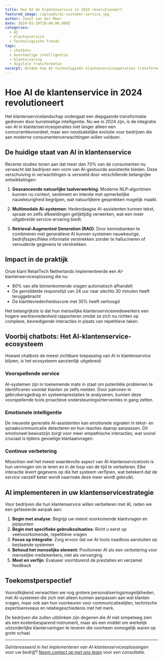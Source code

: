 ```yaml
---
title: Hoe AI de klantenservice in 2024 revolutioneert
featured_image: /uploads/ai-customer-service.jpg
author: Joost van der Meer
date: 2024-03-30T10:00:00.000Z
categories:
  - AI
  - Klantenservice
  - Technologische Trends
tags:
  - chatbots
  - kunstmatige intelligentie
  - klantervaring
  - digitale transformatie
excerpt: Ontdek hoe AI-technologieën klantenserviceoperaties transformeren, waardoor bedrijven snellere, meer gepersonaliseerde ervaringen kunnen leveren terwijl operationele kosten worden verlaagd.
---
```


# Hoe AI de klantenservice in 2024 revolutioneert

Het klantenservicelandschap ondergaat een diepgaande transformatie gedreven door kunstmatige intelligentie. Nu we in 2024 zijn, is de integratie van AI in klantenserviceoperaties niet langer alleen een concurrentievoordeel, maar een noodzakelijke evolutie voor bedrijven die aan moderne consumentenverwachtingen willen voldoen.

## De huidige staat van AI in klantenservice

Recente studies tonen aan dat meer dan 70% van de consumenten nu verwacht dat bedrijven een vorm van AI-gestuurde assistentie bieden. Deze verschuiving in verwachtingen is versneld door verschillende belangrijke ontwikkelingen:

1. **Geavanceerde natuurlijke taalverwerking**: Moderne NLP-algoritmen kunnen nu context, sentiment en intentie met opmerkelijke nauwkeurigheid begrijpen, wat natuurlijkere gesprekken mogelijk maakt.

2. **Multimodale AI-systemen**: Hedendaagse AI-assistenten kunnen tekst, spraak en zelfs afbeeldingen gelijktijdig verwerken, wat een meer uitgebreide service-ervaring biedt.

3. **Retrieval-Augmented Generation (RAG)**: Door kennisbanken te combineren met generatieve AI kunnen systemen nauwkeurige, bedrijfsspecifieke informatie verstrekken zonder te hallucineren of verouderde gegevens te verstrekken.

## Impact in de praktijk

Onze klant RetailTech Netherlands implementeerde een AI-klantenserviceoplossing die nu:

- 80% van alle binnenkomende vragen automatisch afhandelt
- De gemiddelde responstijd van 24 uur naar slechts 30 minuten heeft teruggebracht
- De klanttevredenheidsscore met 35% heeft verhoogd

Het belangrijkste is dat hun menselijke klantenservicemedewerkers een hogere werktevredenheid rapporteren omdat ze zich nu richten op complexe, bevredigende interacties in plaats van repetitieve taken.

## Voorbij chatbots: Het AI-klantenservice-ecosysteem

Hoewel chatbots de meest zichtbare toepassing van AI in klantenservice blijven, is het ecosysteem aanzienlijk uitgebreid:

### Voorspellende service

AI-systemen zijn in toenemende mate in staat om potentiële problemen te identificeren voordat klanten ze zelfs melden. Door patronen in gebruikersgedrag en systeemprestaties te analyseren, kunnen deze voorspellende tools proactieve ondersteuningsinterventies in gang zetten.

### Emotionele intelligentie

De nieuwste generatie AI-assistenten kan emotionele signalen in tekst- en spraakcommunicatie detecteren en hun reacties daarop aanpassen. Dit emotioneel bewustzijn zorgt voor meer empathische interacties, wat vooral cruciaal is tijdens gevoelige klantaanvragen.

### Continue verbetering

Misschien wel het meest waardevolle aspect van AI-klantenservicetools is hun vermogen om te leren en in de loop van de tijd te verbeteren. Elke interactie levert gegevens op die het systeem verfijnen, wat betekent dat de service vanzelf beter wordt naarmate deze meer wordt gebruikt.

## AI implementeren in uw klantenservicestrategie

Voor bedrijven die hun klantenservice willen verbeteren met AI, raden we een gefaseerde aanpak aan:

1. **Begin met analyse**: Begrijp uw meest voorkomende klantvragen en pijnpunten
2. **Begin met specifieke gebruikssituaties**: Richt u eerst op veelvoorkomende, repetitieve vragen
3. **Focus op integratie**: Zorg ervoor dat uw AI-tools naadloos aansluiten op bestaande systemen
4. **Behoud het menselijke element**: Positioneer AI als een verbetering voor menselijke medewerkers, niet als vervanging
5. **Meet en verfijn**: Evalueer voortdurend de prestaties en verzamel feedback

## Toekomstperspectief

Vooruitkijkend verwachten we nog grotere personaliseringsmogelijkheden, met AI-systemen die zich niet alleen kunnen aanpassen aan wat klanten vragen, maar ook aan hun voorkeuren voor communicatiestijlen, technische expertiseniveaus en relatiegeschiedenis met het merk.

De bedrijven die zullen uitblinken zijn degenen die AI niet simpelweg zien als een kostenbesparend instrument, maar als een middel om werkelijk uitzonderlijke klantervaringen te leveren die voorheen onmogelijk waren op grote schaal.

---

*Geïnteresseerd in het implementeren van AI-klantenserviceoplossingen voor uw bedrijf? [Neem contact op met ons team](/contact) voor een consultatie.*